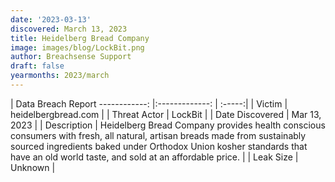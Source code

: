```yaml
---
date: '2023-03-13'
discovered: March 13, 2023
title: Heidelberg Bread Company
image: images/blog/LockBit.png
author: Breachsense Support
draft: false
yearmonths: 2023/march
---
```



| Data Breach Report
------------:     |:-------------:    | :-----:|
| Victim      | heidelbergbread.com      | 
| Threat Actor      | LockBit      | 
| Date Discovered      | Mar 13, 2023      | 
| Description      | Heidelberg Bread Company provides health conscious consumers with fresh, all natural, artisan breads made from sustainably sourced ingredients baked under Orthodox Union kosher standards that have an old world taste, and sold at an affordable price.      | 
| Leak Size      | Unknown      | 

